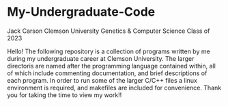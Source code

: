 # My-Undergraduate-Code
Jack Carson
Clemson University Genetics & Computer Science
Class of 2023


Hello! The following repository is a collection of programs written by me during my undergraduate career at Clemson University. The larger directoris are named after the programming language contained within, all of which include commenting documentation, and brief descriptions of each program. In order to run some of the larger C/C++ files a linux environment is required, and makefiles are included for convenience. Thank you for taking the time to view my work!!
